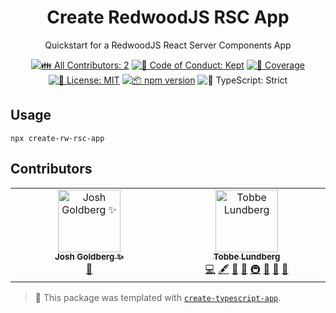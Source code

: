 <h1 align="center">Create RedwoodJS RSC App</h1>

<p align="center">Quickstart for a RedwoodJS React Server Components App</p>

<p align="center">
	<!-- prettier-ignore-start -->
	<!-- ALL-CONTRIBUTORS-BADGE:START - Do not remove or modify this section -->
	<a href="#contributors" target="_blank"><img alt="👪 All Contributors: 2" src="https://img.shields.io/badge/%F0%9F%91%AA_all_contributors-2-21bb42.svg" /></a>
<!-- ALL-CONTRIBUTORS-BADGE:END -->
	<!-- prettier-ignore-end -->
	<a href="https://github.com/Tobbe/create-rw-rsc-app/blob/main/.github/CODE_OF_CONDUCT.md" target="_blank"><img alt="🤝 Code of Conduct: Kept" src="https://img.shields.io/badge/%F0%9F%A4%9D_code_of_conduct-kept-21bb42" /></a>
	<a href="https://codecov.io/gh/Tobbe/create-rw-rsc-app" target="_blank"><img alt="🧪 Coverage" src="https://img.shields.io/codecov/c/github/Tobbe/create-rw-rsc-app?label=%F0%9F%A7%AA%20coverage" /></a>
	<a href="https://github.com/Tobbe/create-rw-rsc-app/blob/main/LICENSE.md" target="_blank"><img alt="📝 License: MIT" src="https://img.shields.io/badge/%F0%9F%93%9D_license-MIT-21bb42.svg"></a>
	<a href="http://npmjs.com/package/create-rw-rsc-app"><img alt="📦 npm version" src="https://img.shields.io/npm/v/create-rw-rsc-app?color=21bb42&label=%F0%9F%93%A6%20npm" /></a>
	<img alt="💪 TypeScript: Strict" src="https://img.shields.io/badge/%F0%9F%92%AA_typescript-strict-21bb42.svg" />
</p>

## Usage

```shell
npx create-rw-rsc-app
```

## Contributors

<!-- spellchecker: disable -->
<!-- ALL-CONTRIBUTORS-LIST:START - Do not remove or modify this section -->
<!-- prettier-ignore-start -->
<!-- markdownlint-disable -->
<table>
  <tbody>
    <tr>
      <td align="center" valign="top" width="14.28%"><a href="http://www.joshuakgoldberg.com/"><img src="https://avatars.githubusercontent.com/u/3335181?v=4?s=100" width="100px;" alt="Josh Goldberg ✨"/><br /><sub><b>Josh Goldberg ✨</b></sub></a><br /><a href="#tool-JoshuaKGoldberg" title="Tools">🔧</a></td>
      <td align="center" valign="top" width="14.28%"><a href="https://tlundberg.com/"><img src="https://avatars.githubusercontent.com/u/30793?v=4?s=100" width="100px;" alt="Tobbe Lundberg"/><br /><sub><b>Tobbe Lundberg</b></sub></a><br /><a href="https://github.com/Tobbe/create-rw-rsc-app/commits?author=Tobbe" title="Code">💻</a> <a href="#content-Tobbe" title="Content">🖋</a> <a href="https://github.com/Tobbe/create-rw-rsc-app/commits?author=Tobbe" title="Documentation">📖</a> <a href="#ideas-Tobbe" title="Ideas, Planning, & Feedback">🤔</a> <a href="#infra-Tobbe" title="Infrastructure (Hosting, Build-Tools, etc)">🚇</a> <a href="#maintenance-Tobbe" title="Maintenance">🚧</a> <a href="#projectManagement-Tobbe" title="Project Management">📆</a> <a href="#tool-Tobbe" title="Tools">🔧</a></td>
    </tr>
  </tbody>
</table>

<!-- markdownlint-restore -->
<!-- prettier-ignore-end -->

<!-- ALL-CONTRIBUTORS-LIST:END -->
<!-- spellchecker: enable -->

<!-- You can remove this notice if you don't want it 🙂 no worries! -->

> 💙 This package was templated with [`create-typescript-app`](https://github.com/JoshuaKGoldberg/create-typescript-app).
